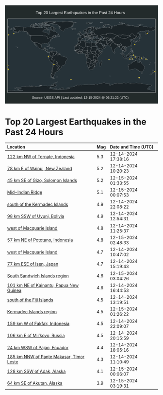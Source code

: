 ![Map](./map.png)

# Top 20 Largest Earthquakes in the Past 24 Hours

| Location | Mag | Date and Time (UTC) |
|:---|:---|:---|
| [122 km NW of Ternate, Indonesia](https://earthquake.usgs.gov/earthquakes/eventpage/us7000nyw2) | 5.3 | 12-14-2024 17:38:16 |
| [78 km E of Wainui, New Zealand](https://earthquake.usgs.gov/earthquakes/eventpage/us7000nyuj) | 5.2 | 12-14-2024 10:20:23 |
| [45 km SE of Gizo, Solomon Islands](https://earthquake.usgs.gov/earthquakes/eventpage/us7000nyyk) | 5.2 | 12-15-2024 01:33:55 |
| [Mid-Indian Ridge](https://earthquake.usgs.gov/earthquakes/eventpage/us7000nyxw) | 5.1 | 12-15-2024 00:07:53 |
| [south of the Kermadec Islands](https://earthquake.usgs.gov/earthquakes/eventpage/us7000nyxd) | 4.9 | 12-14-2024 22:08:22 |
| [98 km SSW of Uyuni, Bolivia](https://earthquake.usgs.gov/earthquakes/eventpage/us7000nyv3) | 4.9 | 12-14-2024 12:54:31 |
| [west of Macquarie Island](https://earthquake.usgs.gov/earthquakes/eventpage/us7000nyuw) | 4.8 | 12-14-2024 11:25:37 |
| [57 km NE of Pototano, Indonesia](https://earthquake.usgs.gov/earthquakes/eventpage/us7000nyyx) | 4.8 | 12-15-2024 02:48:33 |
| [west of Macquarie Island](https://earthquake.usgs.gov/earthquakes/eventpage/us7000nyuq) | 4.7 | 12-14-2024 10:47:02 |
| [77 km ESE of Isen, Japan](https://earthquake.usgs.gov/earthquakes/eventpage/us7000nyvn) | 4.7 | 12-14-2024 15:19:43 |
| [South Sandwich Islands region](https://earthquake.usgs.gov/earthquakes/eventpage/us7000nyyz) | 4.6 | 12-15-2024 03:04:26 |
| [101 km NE of Kainantu, Papua New Guinea](https://earthquake.usgs.gov/earthquakes/eventpage/us7000nyvu) | 4.6 | 12-14-2024 16:44:53 |
| [south of the Fiji Islands](https://earthquake.usgs.gov/earthquakes/eventpage/us7000nyv7) | 4.5 | 12-14-2024 13:19:51 |
| [Kermadec Islands region](https://earthquake.usgs.gov/earthquakes/eventpage/us7000nyyg) | 4.5 | 12-15-2024 01:26:22 |
| [159 km W of Fakfak, Indonesia](https://earthquake.usgs.gov/earthquakes/eventpage/us7000nyxe) | 4.5 | 12-14-2024 22:09:07 |
| [106 km E of Mil’kovo, Russia](https://earthquake.usgs.gov/earthquakes/eventpage/us7000nywm) | 4.5 | 12-14-2024 20:15:59 |
| [24 km WSW of Paján, Ecuador](https://earthquake.usgs.gov/earthquakes/eventpage/us7000nyw6) | 4.4 | 12-14-2024 18:05:16 |
| [185 km NNW of Pante Makasar, Timor Leste](https://earthquake.usgs.gov/earthquakes/eventpage/us7000nyuv) | 4.3 | 12-14-2024 11:10:49 |
| [128 km SSW of Adak, Alaska](https://earthquake.usgs.gov/earthquakes/eventpage/us7000nyy3) | 4.1 | 12-15-2024 00:06:07 |
| [64 km SE of Akutan, Alaska](https://earthquake.usgs.gov/earthquakes/eventpage/us7000nyz0) | 3.9 | 12-15-2024 03:19:31 |
